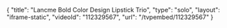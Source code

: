 {
    "title": "Lancme Bold Color Design Lipstick Trio",
    "type": "solo",
    "layout": "iframe-static",
    "videoId": "112329567",
    "url": "\/tvpembed\/112329567"
}